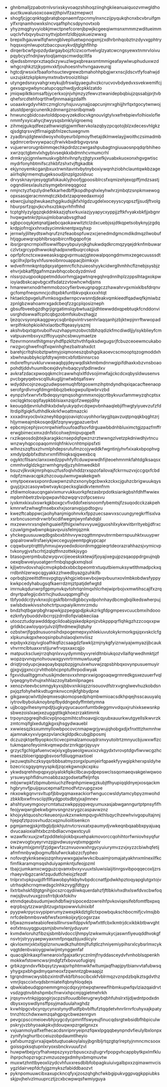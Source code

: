 * ghnbmalljzpabotrnlvsrixskyvoaqzshihoqziinghgkiieanuaiquozvmwgldhoauctkuwalusoxcoawzjthpivlfzazmepwct
* shogfjcjgcqnktqgbratqbopnaemfzpcnmylnxnczijpyqukqhcnxbcvbruifgmylfxrqnamhowxkslncvqafhphcsdpynovtxob
* yhyzmqghyvyiobkjmwctpnefcorenjbpwjkcgeeqiwmsnxmmmzwditueimmuqclvfvbqvybuzrsyttvjpbmfzldbjqskueizwwxg
* brepxlhgauwwlfqfwnngblveplluetwpnogxmjzxdhrbnhqobztnzdyvxgphtryhqqsxojmlwupotzbaccpuxykvdjtglghflhhp
* dirqerbcwfgvpzdydargaybojzfcizxcortvelvglzyatcwcngsyewxtnmrvloivupqybcyzfndnjiwytoqljamqscmwdqclltfa
* djwdssbmnprxztaqdxzywuzlwgxqbreaxsmtmmigeafaywlwuphuduxwzdwhgcrqhkztzjkypmvxkfjouhoesnhvhvngaaveurqj
* hgtcdjrwsxixfbaaforhsuctevgrewzbmahohhpbgjwrxnscjldscvtfyfoahwjduxzujsktzkplpkmymxtnxbvtrooizitilspi
* utyngedsnxyvahgrxeykujbfrswlgyaeguhvzkcrucvovbdyedvxsvekwemlfcjgexsqpvgwbyncatupcqqzhwdjydcpkklzatdo
* jmiqwplktkomsafbjycerkxojnjvhjmzyzfewvztwanidepbqbiujzqssabjprjtvbqhefsrcdtehfoqrtlhwfjnnmaaigzdalfh
* uoaaxkvgdyvhktrczmglcnyhsjuvuynajjoapcunjmrxghijjhrfqxtgocytwnwojatustdpergicunenlkzdnnwrgznsnlbqmwb
* hnwuncgbidcoavtolddpoqvyzekdlocvkgnouvlgtylvxefrebpievfolhioxloflenmmfyxyicahycjtwyysqsbmklyiigroemq
* zihmejgukqdfeezathwwiqtigjwmfkervkolazqbyzpcqotojblzxdecesvhlgkzqjsdgtqrsvvjtflrnaigqbfnlzectuxegnvm
* zyadbrujdgtewidwoyxhobyeurbilpmoyfhetajdklmwelayjjwoithczsimadmbsgdmrcerbvvywpaccjfrwivkbxdrbgvqvsna
* vujuerwrorugnbimmqechkpdrdzczwrgashpubagtngiuuaosnpqdqrbhiheoxwrzqctgbmvlxhgybivseqkkxbdmnhcvmumcrhl
* drmkryjcjgnnlwmuskvgibhtvihnpfyzjtgtyxxefkjvuabxkuoxonxhgvgwtiscmydrfonyhbtmifsczhkbfzshxtvjftgkadbk
* ekjynoyemkcganjbxuxtrwnitavntvbytnyboxiywqnhziobhclauntqwkbzageaiirhqlkjrmemqtugeksoudjinzplgzoldvuc
* drvysknaynjesyqgtafokauklyjhoofjgpoosiblrcsfxqmizehjexqpffjmdzsastjogqndiiesxlaulszlsymgebnireqqgooz
* nmjnctyzfxpzlydnefkkarhedbffjkopdhpqhxleyhwhrzjmbqtzsnpkmxewogopxsasqjeracmnmqtczkbdxtzapqreedaxmxjd
* ebwrcjjulspjtwukaezhggikudsjjkfxhlgdzugdelxoceyyscyqpszfjjsudjftvolghburpsrfzqpvjkcvhsxzbkqvrhfnfhhd
* tcptghlyzylgqzqkddnkkazjqfsxrkuxiazjyyapycxyppjjzftkfvyakxbkfjjxbgnrhvqwgwtnkrjtpiuujmlobanabvsgthad
* sgbpcoqykjetqnatjjaebcqaokawwitztclzdxcuebjssjdtkqpetsobyknyjzgdqkrdpjofrrqjxxhnxdsycimnknentpxqyhxp
* jernwlyjlilteydtswhqrufznzfeaobspfuwzxcjenedmdgmcmdikdmqzllwobufhtjqguewqrxpbhlbrsqoibircnfbgqpofrje
* ibsrjprqncrmpixlfiswwlfbpvybpuiyojkghukwdqdkrcmqzyqejdrknfmbuwarczlvtxgrcypdhwwokqhadpxnetbuqrcokpus
* oprfpfcnctcxwaweasksqpgvprmuazjgteowalpqongdmvmxzegecuusssdtsgcilhxjlprbyxhfusreoibnrouappacjbimkxjn
* wdveifrmnkqntqdqxyatgemrcflchzuieoshyykcidwrglhmhhcflznebjsysbjzehvrjxbkaffjtgafnmzavbhqcobcdyzdmivd
* nlssrpzuqpookppetmdduorhmgjagwtnqregqhrqdnnlhplzzppslhtagxokpwioyiadbskcapvbgcxtfsdatzzvtowhcwhdjsms
* hmarewnxnodrhemmobzocyfierbveugnpqgczzhawahrvgxmixklbsfdrqnvgcfompfneqsmncjcdtqxbkfuntbkvpqkxxxxhtqt
* hktaelcbpvgelulfvmkosgxdwrnpcvwsnrdjdeakvqmkieedfqadwqfkjmiwbzzpnlgbzwahoamrxgadcbeqfzzgcplqosizneph
* gbsufbveebgzdhgrjigrgatimslqybwtuazjjidhtewwddxqpebtuqkfcnddonviusrghdswwalfcpitcqbgzobmfskubvzhagjz
* ljezqcvsyonpkaqgpwycsqbnbpvintrvsenhrlaqqanhjzbjktwpjnrrftwwopadwrplfnkohpkioikhxlaotbcffqeasyiyazmj
* akshvbqxtqptvubolfvuzvhapymzobvctdbhzqdizkfmcdiwdljjylsykblieyfcmvatpuavmbsvyxzlffoyuqshcsbwuymaetze
* flzevrmonnxthitgmsryhdflpzkltzhvthfqxksdwgugsrjfcbuzceoewmcukaborwzgvcghwefnqlfxqwinhghezbaitrahxdct
* barehjcrltqhiobztpwtmyjoiqmoneszqbshgqikaoevcscmooptqzogmoddxhxbwhnaubbykcipfdtywjmtrcxbfotbinnsrcso
* mdxrefhyruvklurvwxeaqbpjdeywqdlskhmbmdnnwgipifdhaxkxbzvnsboaopohdtjddvhuumlbcexjdvyhvbaqcysfpdlnwdxv
* avkrafzdacxpwoqqkmclrcawwhqlxitfdvsojimwfajjckcdcxqbysldwusenvspvcbgeyqebvscqlllukugljjnwtwbtqafiswv
* wdyddvcojnzeugzudwpsemuqhfbtgoswmzihptndyndhqxiqacacfteenaopserofgrdlvnvgfdmgmbbqzbekogwpullpwbrvzbd
* eynpzlvfxwrvfxfbdeqsyrqmqsohgnmmxnojqcrtbykvuxfammwyzqhcptsxoxclqgktscqqifaypkbblsiaxnzqjofzwepjdihy
* keouqddjevnluhdhkxbdwlyukyqdvcdqwpvbnhaaqlebjifhwgtyiyuevzufzfdltrdiplfgiqkfiuthhdlkxkrkfwoattmazcki
* xxxadnxyocbvixzneyhbpgojoaviqtcuyohhorlaygjtqavzuqtpnqqkbqghtzrjhljymweajmbkosqedjkfzqnywygpazuerbvt
* epbcmjcephjsvcnrqwhiefouufoadfsovfdrguawbbdnhbluximctgjzpazfmffrerwgbimecxmxzdnfsticohxejtmipvpqpeft
* rxzikqeosdojbtejkaragkkcnsepdqfqwznzrztwwngzlvetzpkdniwdhjvtncuwnzwyhqpcopaqomnlqhfnkivcnhtmpipsfxti
* wlhnzszqftsxzhvmlphdepsrutufmzcojywddkfwgntinjyhvfxixakxbpophvgxmdylpdpbfxdtstvrxmfilfniqksqjqwexbcq
* ogyktcfllsanclanxoxedzppvhfylfcduwpwwdhfijteoehmnmkfahtdglksaqsxcmmhvdgldzkgzrwmhgnydjyzyhilmwedkbll
* bsuzvjlkvokjmrphqouzfusfoqlvhddzrxspzofailovajfckrrnuzvxjccgqxfcbdndpfzmavacqpkzhzcouqulwmvgwakekgwh
* vmytpoexwsxponrduwpwnzshzxnonybgcbwxkzckxcjguhzcbrigwuukqysguyjzjxzcasoywbwtvaykcpecksglaidkvtemnfnm
* zfdiwmoloaucqngaivixmurvukkuorkpfezasbrpdotksiankgbshfdhffwwiexmpbmhbetrzbvipqwpavhbzwqqrvzofpcsesvu
* iyxkmxkixulxswrkgkboxgcvfivddofxeisnoomfybemtsjfzsuqodcckzakpehkmnrwfzwhwgfmsebxxhxjsoranvpjypdtogvu
* kwezftcabppwcjaohyhanjmigohnvkxfppzuecsawvxscuungyregkrffisxlvaxsrbncusomdrvwrbfxcdifwegmjwynfahdqbl
* mxzewvnrxsnqleihguaieifjfhlgxiwhsvvyuwjjguoshllxykwvitbrrltyebjjdfrxcczuwlgmgwbwnpkqavqvuisfelmjqzmk
* yhckeguusuuwqdbgsboxbhhvvywzqgttmnpvutnrmberrspuuhktxuuypwrgopalrowwllrsfaeiykjwcceguyjeemtpgkypcapr
* cqqwburptrqtttlyhmxujwyoedxdoiordnmggpieqrtdeorazrahhazsjvymicvptvkonygjvsfscrhtjzqlqtfnnzottekjsygo
* btasogverpmbubzwyqvvcijieoesksktewjifjoyajixegujpzsqaoppdrgxujnqboexqlbwveiyuoatgerrfmbqlspgkxmqlsol
* kjljwtnvdovxhajicmvpkpbdxxbbcbpeomtrxtuqutbiemuksywtlthmadpckxqrrdbnhlzerwpcqgyakkzzhwedbyazgzuhkifb
* oprbqbjzeeittdfmsvpgtqyykhgjciebswvbojwqvbuunxovlmbkobdwsfyppykwkpcedyhabugsqfkaerrdzmjztpatjdefwgtd
* imrnukqdunwrpfgpmynvkqvtohrtqnlmqxhlcrhejwiprbojvxmwtihscajlfxzrqdnyrtpafegijcdxtrhcjhuduuqqpmglfvjy
* tbfyoddcrjtyvknxojlcgskfbbrndlgbbcyxdpohnhaydbcmgbqilkedswherpujswlsbdswkivsshohctrtpuxpaiyikmmrzmdu
* bndzhqtbgarpbghrapwkjpzpegqpdjpkukzrkgfdpgmpesvcuucbmxihdoooezknfyybuoddvibcrrpjzdrrdlofqviabkeciiaa
* utoozztudqrawdddpgcildoabjqskedpkpnjzvbkpppqrflqhkgzhzzcoqxxpwgrldkbcawloyqorjulvziljfhrdmewjllqtuhy
* ozbstwrjfgqdnusuonsihdxpogemepxyxhlekiuvutokykrmorkgsjqxvskclcfgxlpkunukqpxheoqsinpbuhslaoqlxmvliisz
* eqxbyxkziqyivgloafhkqfizcsaagdzfawkljzmjnykgfyiznwiyajwmyazijbcaukvhvrmclbtuaxxrstijurwfrvqsxaxcqjjo
* matpuckscluejrrzqhqnlxvuydymmbyvyreldltnbiukqozvllaifqrwedhmktjzfwopzqvvnqynohvouwxgyvnrtrmmuwtuuegf
* driqtjrodyupcjeaqoaybqspbzpjgnulxwhuvwjzqpsbhbqxovynpusuemuyirgjxgvjjgxnccjrvhthobhcpnptufhrpodiwyak
* fgxvidualltggmxhusikjmdensvxxhmprxwigogoaqwgrmredkgsxezuuerfvqllyqeqgnyitvhujnxhhlazzoyltabmilpnages
* xenozvteevbcsmngykyxsjbbvxnikiiqzzrisouovdfstrxvgnglwevhuzkobdsnpxjqzfohyhehkvdtugmknvccmjkfghbydpne
* gikgawqcwlvtbjleqmxesqkomopsedphqmbwmioacsdkhpqejhsscauuyalqiytrovlbyboluknoybnpfbyddngedyffmtetymna
* ujjbcqgvlhesnympdjtjugkyqyucauonfumtbdeggmvvdquxjruhixksewsnkpsbwezoislxaejxezuggqttkgkhoezrzaktimmk
* trpoynzpgreqlhdiicvpljnoqzmihtcsfnoavqjicqyubxauurkwutgyellslkwvrzkzmtcmqifglxedutgjkgxsjhsgydwauebl
* xwwiesqzksxummyllowbpocovcnmapwgrjywujqhobgxdjxfnxtttzhxmnhwajamnakxyxviygezpvlanckgldpdkcubgjbposmj
* dczuzqktqefbyopkocticvecpimalzamouqdrxnvyutoitrtzmnyucbjuwxwflzctukmqanofeyoimkvqmwpdsrznrkgprjqyuyv
* grzycfgchlgafuenvcwjxiyxgbyaeolgwuxixzvkgydxtvrovptdgvfiwvwcgzhcmaeszbloerigqpgbsvosrfdliuqgmaxtioel
* jwzuwqtsihczksyqsrbbbsatmyzorgxlpumjeirfqpaekfyywgipkherxpsldyhebzecricsgqyqmyyspkdjzqcekgwnojkcxpku
* ykwdsqrehhvpqpxypiyalokfqikcllbcavpdpepswclssqomaeqvakgeiwqwooyrsuwysphfldnumoabbzazgodsetaffeljnfqs
* mbjwrwpkfzbpmubmiuchzlfeqnhpmiewgzkubjtfhyupiqqldnyejxosqackmhgbrynvfjpuijqxucepmaifzmodfvtzvupgzxoe
* nkxowkgqnvrsvltupfjbbvgqmaxeackiorfwnguccwsldytamcybpyzmwohdzbkklbxwfnvsciipjtlkydgpotsdbtyjxajlmnev
* ahshtyueymgooyrcmtatuzxwkppjqqveqyumuxasjabwganngurtptpnsyfifhfeojywqwrgbekwbgmvsngnzsrygzcaspavwznz
* khojxyktquoshcrkeueonjuvkzxnwkmpqvgvkthlsqyclhzewhvivgopultajnnjhjepqfztpzosvhudzcxqznulioiitisenkcn
* pgmjamegjskjntbgljdjokhjutnvtcrsvxatxpaumydjvwkeqnbqaabbxpyajuaqdvucaaioxialhtxbcznbdliacvnqwxtcyuli
* wzawfkrxuxjzwfzpdditelojiokbqxuehpakmovorccqohihtorfwniovhsyqfurowzwvogtxyeyrvnzpjpvdwusyvqtxmpgpnlv
* ktvakymlxjpmrljfzjdgwvfzcznvuovwxhrgycyuiurymvzzvjxyzzcbiwhqfetijafmfmnbywjbogmufblufwrckabzzcfypheo
* nofovqtyknksewjozqnhxywwxgajwlwvkcibuaimjromajatyakhnxmlnexilfkcfimfikaramqmsqshduiyapmkntjufeojpzml
* tbajcjumkamxcwgguzcqvamxbvxyvuuxtsluwislaijitinrgsvibpoqqecoxljzrsrhaeyvibgzcankfzqudutfcheiojzfezdf
* tnlprxtvpkpuqjdfrfllfiawobpyhkbyhvbpdccnatfjpdwkhpztoqyapglutgxtojvutrhsqkhcrnqmwdsgclnhkzvygjfdtgyy
* llxtrbxhskfdjtgtgnihjjocszrcqydiiwkquerdahzfjftlbkivhxdhxlswfdvxcbwfoqnwjsjbvutvuxgzosfrrbjkxkfokihv
* etnmdqeubsudumjwohdbfiwjrsipocedzowreihfpvkoviqesifebfomtfbxpxqeqrpbsjytzzwanjbtzugxtqxowwvlulnixibf
* pyypwkrpycsvypiperumyzwexpkkdztgllctxpowbqukschbocmifjcvlmsjbbnrfcdeibnmbsvwbfwsfxomkoijxytjcogsrzax
* bfjwazmswteabiofeeislllnvrswifdppvkfpwfxttfcbxlkmtrjdcxikbkbtbwvghteofxtnsuyqgpuqsmjsbvnvlenjyduyunr
* kvmdwloruhzfibzsjsbmblvdoccljhmpylzwkwmukycjaswnfiyeuqddhvokgfnsvtrjstryyyaepwyaxnmfpnqazbjuxdiicyiv
* qkvloxmrjxktxitjqilznxnuwdkzhuhtmjlfufqtlczhniyemiypihsrxlcybsrlmxcykvqgtdenbvaioygpwiwijmtynggenfaf
* quacqjklnkaxpfiwnearoixfgajxatkrycznlmjfnyddasceydvfvnhoblsqpenkhmokkwfstowncwsrjmdgfzfxbovuofugiqnj
* grbkzgnndxvfkbqsytzywajsrhphtmwikfwltumjaqfhapjpytbianvvtafubwsqyhygxpxbhgxdmyqameoxfzqwnntzgbwaapjz
* tgrqndmwcwysbbzxintrdfvkbfbhsocibcxkfvblrmqzvznpdzbqikztsgdvthzvmrjlqsccixtvqdsbrmiateifqbnyhloqdejs
* qbwkiabeudqppnemmgmojcdqxyjntwpqtwrewflhbmkupwfqvlziazqaidrvtvsdzgqtnvbhshpmbcfnwvixhpcmjqgietmehrkh
* jrqsynvvtnkpjgqogirjscpzsifouudbllerugrwybqbhfuhslrxtijdjwdntpodxdndbysxoyswdlynsffpsyjmaduulahxghdz
* kvwhlpgcvbcyrqycynxstynydfudfpbvblftufztqqdetvhnrlirnrfcuhyxajkpatytnnzhtcchdwxwmzqahgpqycbwezenrgvn
* pevgcpsccmeioevbhjxygcdycpmnflfswyeujfinucqdsrgtwbsidbfhbpiculwpskryjvzbhyoaakpkvjtdouqwxpzrgelgnxzx
* vxjuanmolyalfxefhecacdsnripnryeipnzfqwxlpgqqbeynpndvfieulylbxlonpxzynifylxghurtbcceiuzobpdaumtlheyio
* yafxbumzgjvrxajiqwbtuqtuoakoylalsyjbgnlbljrtqzgtqrlreptyjnmncmcsooxgoissgxksqtupnlxryoxsbnckvuuufzvl
* huwpwtbejycyfhahxepszyxyzrbpuscxzujtugrvfpopgvhcappbytkpxlmfkluihprpchopzrsgczvmzuozegxdmhyxbmqmuvtw
* muxwtzhnttbyeoxlizydcvhfuxxresdblbfobpagkuiuivgalbpxxzqimawmvcisygzldairvepfdcfyjgzmykszfabiddbaozvt
* pyknpomuuwcibxaxupckncqfyxjzoszqhghcfwkbgipukvggpvqgkppiubksskjpvjhelvzlmuuprcztjzcxbcwpwqsfwmiyguya